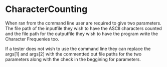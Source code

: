 # CharacterCounting
When ran from the command line user are required to give two parameters. The file path of the inputfile they
wish to have the ASCII characters counted and the file path for the outputfile they wish to have the
program write the Character Frequenies too.

If a tester does not wish to use the command line they can replace the args[1] and args[2] with the commentted
out file paths for the two parameters along with the check in the beggining for parameters.